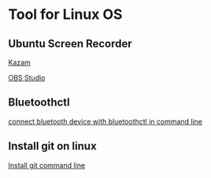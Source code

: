 # Tool for Linux OS 

## Ubuntu Screen Recorder

[ Kazam ](https://cynthiachuang.github.io/Kazam-A-Record-Screen-on-Ubuntu/)

[ OBS Studio ](https://obsproject.com/)


## Bluetoothctl

[ connect bluetooth device with bluetoothctl in command line ](https://www.makeuseof.com/manage-bluetooth-linux-with-bluetoothctl/)
## Install git on linux 

[ Install git command line ](https://www.atlassian.com/git/tutorials/install-git#linux)